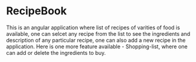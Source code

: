# RecipeBook
This is an angular application where list of recipes of varities of food is available, one can selcet any recipe from the list to see the ingredients and description of any particular recipe, one can also add a new recipe in the application. Here is one more feature available - Shopping-list, where one can add or delete the ingredients to buy.
